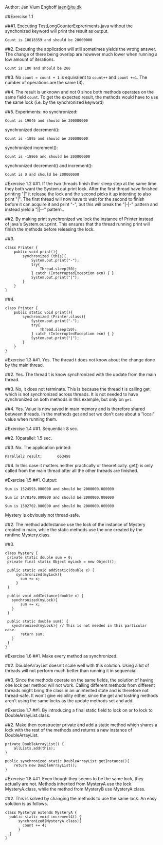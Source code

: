 Author: Jan Vium Enghoff <jaen@itu.dk>

##Exercise 1.1

###1.
Executing TestLongCounterExpreriments.java without the synchonized keyword
will print the result as output.

```
Count is 10018359 and should be 20000000 
```

##2.
Executing the application will still sometimes yields the wrong answer. The change 
of there being overlap are however much lower when running a low amount of iterations.

```
Count is 180 and should be 200 
```

##3.
No `count = count + 1` is equivalent to `count++` and `count +=1`. The number of operations are the same (3).

##4.
The result is unknown and not 0 since both methods operates on the same field `count`. To get the expected result, the methods would have to use the same lock (i.e. by the synchronized keyword)

##5.
Experiments:
no synchronized:
```
Count is 19046 and should be 200000000
```

synchronized decrement():
```
Count is -1895 and should be 200000000
```

synchronized increment():
```
Count is -18966 and should be 200000000
```

synchronized decrement() and increment():
```
Count is 0 and should be 200000000
```

#Exercise 1.2
##1.
If the two threads finish their sleep step at the same time they both want the System.out.print lock. 
After the first thread have finished printing "|" it release the lock and the second picks it up intenting to also print "|".
The first thread will now have to wait for the second to finish before it can acquire it and print "-", but this will break the "|-|-" pattern and instead yield a "||--" pattern..

##2. 
By making print synchronized we lock the instance of Printer instead of java's System.out.print. This ensures that the thread running print will finish the methods before releasing the lock.

##3.
```
class Printer {
    public void print(){
        synchronized (this){
            System.out.print("-");
            try{
                Thread.sleep(50);
            } catch (InterruptedException exn) { }
            System.out.print("|");
        }
    }
}
``` 

##4.
```
class Printer {
    public static void print(){
        synchronized (Printer.class){
            System.out.print("-");
            try{
                Thread.sleep(50);
            } catch (InterruptedException exn) { }
            System.out.print("|");
        }
    }
}
```

#Exercise 1.3
##1.
Yes. The thread t does not know about the change done by the main thread.

##2.
Yes. The thread t is know synchronized with the update from the main thread.

##3.
No, it does not terminate. This is because the thread t is calling get, which is not synchronized across threads.
It is not needed to have synchronized on both methods in this example, but only on `get`.

##4.
Yes. Value is now saved in main memory and is therefore shared between threads. 
In the methods get and set we don't care about a "local" value when running them.

#Exercise 1.4
##1.
Sequential: 8 sec.

##2.
10parallel: 1.5 sec.

##3.
No. The application printed:
```
Parallel2 result:       663498
```

##4.
In this case it matters neither practically or theoretically. 
get() is only called from the main thread after all the other threads are finished.

#Exercise 1.5
##1.
Output:
```
Sum is 1524593.000000 and should be 2000000.000000

Sum is 1478140.000000 and should be 2000000.000000

Sum is 1502702.000000 and should be 2000000.000000
```
Mystery is obviously not thread-safe.

##2.
The method addInstance use the lock of the instance of Mystery created in main, 
while the static methods use the one created by the runtime Mystery.class.

##3.
 ```
 class Mystery {
  private static double sum = 0;
  private final static Object myLock = new Object(); 

  public static void addStatic(double x) {
      synchronized(myLock){
        sum += x;      
      }
  }

  public void addInstance(double x) {
    synchronized(myLock){
        sum += x;      
    }
  }

  public static double sum() {
    synchronized(myLock){ // This is not needed in this particular case.
        return sum;      
    }
  }
}
```

#Exercise 1.6
##1.
Make every method as synchronized.

##2.
DoubleArrayList doesn't scale well with this solution. Using a lot of threads will not perform much better than running it in sequencial.

##3.
Since the methods operate on the same fields, the solution of having one lock per method will not work. 
Calling different methods from different threads might bring the class in an unintented state and is therefore not thread-safe.
It won't give visibility either, since the get and tostring methods aren't using the same locks as the update methods set and add.

#Exercise 1.7
##1.
By introducing a final static field to lock on or to lock to DoubleArrayList.class.

##2.
Make then constructor private and add a static method which shares a lock with the rest of the methods and returns a new instance of DoubleArrayList.

```
private DoubleArrayList() {
    allLists.add(this);
}

public synchronized static DoubleArrayList getInstance(){
    return new DoubleArrayList();
}
``` 

#Exercise 1.8
##1.
Even though they seems to be the same lock, they actually are not. Methods inherited from MysteryA use the lock MysteryA.class, while the method from MysteryB use MysteryA.class.

##2.
This is solved by changing the methods to use the same lock. An easy solution is as follows.

```
class MysteryB extends MysteryA {
  public static void increment4() {
      synchronized(MysteryA.class){
        count += 4;      
      }
  }
}
```